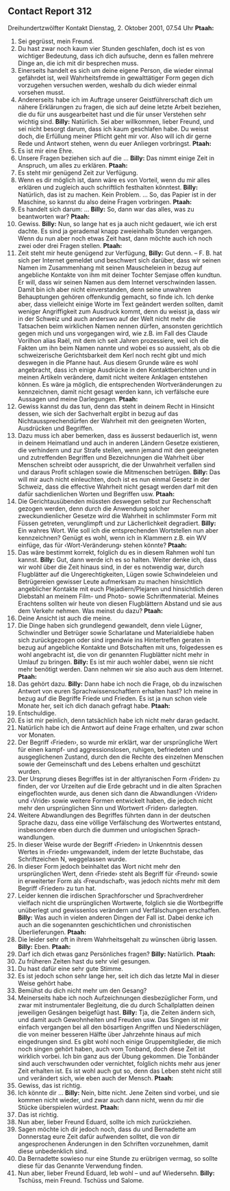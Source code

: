 ## Contact Report 312
Dreihundertzwölfter Kontakt
Dienstag, 2. Oktober 2001, 07.54 Uhr
**Ptaah:**
1. Sei gegrüsst, mein Freund.
2. Du hast zwar noch kaum vier Stunden geschlafen, doch ist es von wichtiger Bedeutung, dass ich dich aufsuche, denn es fallen mehrere Dinge an, die ich mit dir besprechen muss.
3. Einerseits handelt es sich um deine eigene Person, die wieder einmal gefährdet ist, weil Wahrheitsfremde in gewalttätiger Form gegen dich vorzugehen versuchen werden, weshalb du dich wieder einmal vorsehen musst.
4. Andererseits habe ich im Auftrage unserer Geistführerschaft dich um nähere Erklärungen zu fragen, die sich auf deine letzte Arbeit beziehen, die du für uns ausgearbeitet hast und die für unser Verstehen sehr wichtig sind.
**Billy:**
Natürlich. Sei aber willkommen, lieber Freund, und sei nicht besorgt darum, dass ich kaum geschlafen habe. Du weisst doch, die Erfüllung meiner Pflicht geht mir vor. Also will ich dir gerne Rede und Antwort stehen, wenn du euer Anliegen vorbringst.
**Ptaah:**
5. Es ist mir eine Ehre.
6. Unsere Fragen beziehen sich auf die …
**Billy:**
Das nimmt einige Zeit in Anspruch, um alles zu erklären.
**Ptaah:**
7. Es steht mir genügend Zeit zur Verfügung.
8. Wenn es dir möglich ist, dann wäre es von Vorteil, wenn du mir alles erklären und zugleich auch schriftlich festhalten könntest.
**Billy:**
Natürlich, das ist zu machen. Kein Problem. … So, das Papier ist in der Maschine, so kannst du also deine Fragen vorbringen.
**Ptaah:**
9. Es handelt sich darum: …
**Billy:**
So, dann war das alles, was zu beantworten war?
**Ptaah:**
10. Gewiss.
**Billy:**
Nun, so lange hat es ja auch nicht gedauert, wie ich erst dachte. Es sind ja gerademal knapp zweieinhalb Stunden vergangen. Wenn du nun aber noch etwas Zeit hast, dann möchte auch ich noch zwei oder drei Fragen stellen.
**Ptaah:**
11. Zeit steht mir heute genügend zur Verfügung,
**Billy:**
Gut denn. – F. B. hat sich per Internet gemeldet und beschwert sich darüber, dass wir seinen Namen im Zusammenhang mit seinen Mauscheleien in bezug auf angebliche Kontakte von ihm mit deiner Tochter Semjase offen kundtun. Er will, dass wir seinen Namen aus dem Internet verschwinden lassen. Damit bin ich aber nicht einverstanden, denn seine unwahren Behauptungen gehören offenkundig gemacht, so finde ich. Ich denke aber, dass vielleicht einige Worte im Text geändert werden sollten, damit weniger Angriffigkeit zum Ausdruck kommt, denn du weisst ja, dass wir in der Schweiz und auch anderswo auf der Welt nicht mehr die Tatsachen beim wirklichen Namen nennen dürfen, ansonsten gerichtlich gegen mich und uns vorgegangen wird, wie z.B. im Fall des Claude Vorilhon alias Raël, mit dem ich seit Jahren prozessiere, weil ich die Fakten um ihn beim Namen nannte und wobei es so aussieht, als ob die schweizerische Gerichtsbarkeit dem Kerl noch recht gibt und mich deswegen in die Pfanne haut. Aus diesem Grunde wäre es wohl angebracht, dass ich einige Ausdrücke in den Kontaktberichten und in meinen Artikeln verändere, damit nicht weitere Anklagen entstehen können. Es wäre ja möglich, die entsprechenden Wortveränderungen zu kennzeichnen, damit nicht gesagt werden kann, ich verfälsche eure Aussagen und meine Darlegungen.
**Ptaah:**
12. Gewiss kannst du das tun, denn das steht in deinem Recht in Hinsicht dessen, wie sich der Sachverhalt ergibt in bezug auf das Nichtaussprechendürfen der Wahrheit mit den geeigneten Worten, Ausdrücken und Begriffen.
13. Dazu muss ich aber bemerken, dass es äusserst bedauerlich ist, wenn in deinem Heimatland und auch in anderen Ländern Gesetze existieren, die verhindern und zur Strafe stellen, wenn jemand mit den geeigneten und zutreffenden Begriffen und Bezeichnungen die Wahrheit über Menschen schreibt oder ausspricht, die der Unwahrheit verfallen sind und daraus Profit schlagen sowie die Mitmenschen betrügen.
**Billy:**
Das will mir auch nicht einleuchten, doch ist es nun einmal Gesetz in der Schweiz, dass die effective Wahrheit nicht gesagt werden darf mit den dafür sachdienlichen Worten und Begriffen usw.
**Ptaah:**
14. Die Gerichtausübenden müssten deswegen selbst zur Rechenschaft gezogen werden, denn durch die Anwendung solcher zweckundienlicher Gesetze wird die Wahrheit in schlimmster Form mit Füssen getreten, verunglimpft und zur Lächerlichkeit degradiert.
**Billy:**
Ein wahres Wort. Wie soll ich die entsprechenden Wortstellen nun aber kennzeichnen? Genügt es wohl, wenn ich in Klammern z.B. ein WV einfüge, das für ‹Wort-Veränderung› stehen könnte?
**Ptaah:**
15. Das wäre bestimmt korrekt, folglich du es in diesem Rahmen wohl tun kannst.
**Billy:**
Gut, dann werde ich es so halten. Weiter denke ich, dass wir wohl über die Zeit hinaus sind, in der es notwendig war, durch Flugblätter auf die Ungerechtigkeiten, Lügen sowie Schwindeleien und Betrügereien gewisser Leute aufmerksam zu machen hinsichtlich angeblicher Kontakte mit euch Plejadiern/Plejaren und hinsichtlich deren Diebstahl an meinem Film- und Photo- sowie Schriftenmaterial. Meines Erachtens sollten wir heute von diesen Flugblättern Abstand und sie aus dem Verkehr nehmen. Was meinst du dazu?
**Ptaah:**
16. Deine Ansicht ist auch die meine.
17. Die Dinge haben sich grundlegend gewandelt, denn viele Lügner, Schwindler und Betrüger sowie Scharlatane und Materialdiebe haben sich zurückgezogen oder sind irgendwie ins Hintertreffen geraten in bezug auf angebliche Kontakte und Botschaften mit uns, folgedessen es wohl angebracht ist, die von dir genannten Flugblätter nicht mehr in Umlauf zu bringen.
**Billy:**
Es ist mir auch wohler dabei, wenn sie nicht mehr benötigt werden. Dann nehmen wir sie also auch aus dem Internet.
**Ptaah:**
18. Das gehört dazu.
**Billy:**
Dann habe ich noch die Frage, ob du inzwischen Antwort von euren Sprachwissenschaftlern erhalten hast? Ich meine in bezug auf die Begriffe Friede und Frieden. Es ist ja nun schon viele Monate her, seit ich dich danach gefragt habe.
**Ptaah:**
19. Entschuldige.
20. Es ist mir peinlich, denn tatsächlich habe ich nicht mehr daran gedacht.
21. Natürlich habe ich die Antwort auf deine Frage erhalten, und zwar schon vor Monaten.
22. Der Begriff ‹Frieden›, so wurde mir erklärt, war der ursprüngliche Wert für einen kampf- und aggressionslosen, ruhigen, befriedeten und ausgeglichenen Zustand, durch den die Rechte des einzelnen Menschen sowie der Gemeinschaft und des Lebens erhalten und geschützt wurden.
23. Der Ursprung dieses Begriffes ist in der altlyranischen Form ‹Friden› zu finden, der vor Urzeiten auf die Erde gebracht und in die alten Sprachen eingeflochten wurde, aus denen sich dann die Abwandlungen ‹Vriden› und ‹Vride› sowie weitere Formen entwickelt haben, die jedoch nicht mehr den ursprünglichen Sinn und Wortwert ‹Friden› darlegten.
24. Weitere Abwandlungen des Begriffes führten dann in der deutschen Sprache dazu, dass eine völlige Verfälschung des Wortwertes entstand, insbesondere eben durch die dummen und unlogischen Sprach-wandlungen.
25. In dieser Weise wurde der Begriff ‹Frieden› in Unkenntnis dessen Wertes in ‹Friede› umgewandelt, indem der letzte Buchstabe, das Schriftzeichen N, weggelassen wurde.
26. In dieser Form jedoch beinhaltet das Wort nicht mehr den ursprünglichen Wert, denn ‹Friede› steht als Begriff für ‹Freund› sowie in erweiterter Form als ‹Freundschaft›, was jedoch nichts mehr mit dem Begriff ‹Frieden› zu tun hat.
27. Leider kennen die irdischen Sprachforscher und Sprachverdreher vielfach nicht die ursprünglichen Wortwerte, folglich sie die Wortbegriffe unüberlegt und gewissenlos verändern und Verfälschungen erschaffen.
**Billy:**
Was auch in vielen anderen Dingen der Fall ist. Dabei denke ich auch an die sogenannten geschichtlichen und chronistischen Überlieferungen.
**Ptaah:**
28. Die leider sehr oft in ihrem Wahrheitsgehalt zu wünschen übrig lassen.
**Billy:**
Eben.
**Ptaah:**
29. Darf ich dich etwas ganz Persönliches fragen?
**Billy:**
Natürlich.
**Ptaah:**
30. Zu früheren Zeiten hast du sehr viel gesungen.
31. Du hast dafür eine sehr gute Stimme.
32. Es ist jedoch schon sehr lange her, seit ich dich das letzte Mal in dieser Weise gehört habe.
33. Bemühst du dich nicht mehr um den Gesang?
34. Meinerseits habe ich noch Aufzeichnungen diesbezüglicher Form, und zwar mit instrumentaler Begleitung, die du durch Schallplatten deinen jeweiligen Gesängen beigefügt hast.
**Billy:**
Tja, die Zeiten ändern sich, und damit auch Gewohnheiten und Freuden usw. Das Singen ist mir einfach vergangen bei all den bösartigen Angriffen und Niederschlägen, die von meiner besseren Hälfte über Jahrzehnte hinaus auf mich eingedrungen sind. Es gibt wohl noch einige Gruppemitglieder, die mich noch singen gehört haben, auch vom Tonband, doch diese Zeit ist wirklich vorbei. Ich bin ganz aus der Übung gekommen. Die Tonbänder sind auch verschwunden oder vernichtet, folglich nichts mehr aus jener Zeit erhalten ist. Es ist wohl auch gut so, denn das Leben steht nicht still und verändert sich, wie eben auch der Mensch.
**Ptaah:**
35. Gewiss, das ist richtig.
36. Ich könnte dir …
**Billy:**
Nein, bitte nicht. Jene Zeiten sind vorbei, und sie kommen nicht wieder, und zwar auch dann nicht, wenn du mir die Stücke überspielen würdest.
**Ptaah:**
37. Das ist richtig.
38. Nun aber, lieber Freund Eduard, sollte ich mich zurückziehen.
39. Sagen möchte ich dir jedoch noch, dass du und Bernadette am Donnerstag eure Zeit dafür aufwenden solltet, die von dir angesprochenen Änderungen in den Schriften vorzunehmen, damit diese unbedenklich sind.
40. Da Bernadette sowieso nur eine Stunde zu erübrigen vermag, so sollte diese für das Genannte Verwendung finden.
41. Nun aber, lieber Freund Eduard, leb wohl – und auf Wiedersehn.
**Billy:**
Tschüss, mein Freund. Tschüss und Salome.